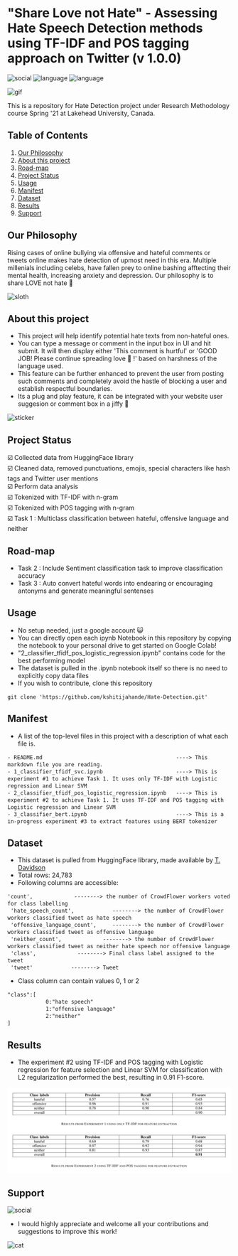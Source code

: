 # "Share Love not Hate" - Assessing Hate Speech Detection methods using TF-IDF and POS tagging approach on Twitter (v 1.0.0)
![social](https://img.shields.io/github/followers/kshitijahande?style=social) ![language](https://img.shields.io/badge/python-v%203.8-neonorange) ![language](https://img.shields.io/badge/scikit__learn-v%200.24.2-9cf)

![gif](https://media.giphy.com/media/QNlKSoNIyfY3MT3fzI/giphy.gif)

This is a repository for Hate Detection project under Research Methodology course Spring '21 at Lakehead University, Canada.


## Table of Contents

1. [Our Philosophy](#our-philosophy)
2. [About this project](#about-this-project)
3. [Road-map](#road-map)
4. [Project Status](#project-status)
5. [Usage](#usage)
6. [Manifest](#manifest)
7. [Dataset](#dataset)
8. [Results](#results)
9. [Support](#support)



## Our Philosophy 
Rising cases of online bullying via offensive and hateful comments or tweets online makes hate detection of upmost need in this era. Multiple millenials including celebs, have fallen prey to online bashing afftecting their mental health, increasing anxiety and depression. Our philosophy is to share LOVE not hate 💜

![sloth](https://media.giphy.com/media/OocLVILtd7ybm/giphy.gif)

<!-- ![phone](https://media.giphy.com/media/l4pT49ce47qFBdVT2/giphy.gif) -->

<!-- ![miranda](https://media.giphy.com/media/5oH9MgEQSW2AM/giphy.gif) -->

## About this project

- This project will help identify potential hate texts from non-hateful ones. 
- You can type a message or comment in the input box in UI and hit submit. It will then display either 'This comment is hurtful' or 'GOOD JOB! Please continue spreading love 💌 !' based on harshness of the language used.
- This feature can be  further enhanced to prevent the user from posting such comments and completely avoid the hastle of blocking a user and establish respectful boundaries.
- Its a plug and play feature, it can be integrated with your website user suggesion or comment box in a jiffy 🏃

![sticker](https://media.giphy.com/media/bkocUWOVuyDkMVRvxM/giphy.gif) 

## Project Status 

☑️ Collected data from HuggingFace library <br>
☑️ Cleaned data, removed punctuations, emojis, special characters like hash tags and Twitter user mentions <br>
☑️ Perform data analysis <br>
☑️ Tokenized with TF-IDF with n-gram <br>
☑️ Tokenized with POS tagging with n-gram <br>
☑️ Task 1 : Multiclass classification between hateful, offensive language and neither <br>

## Road-map 
<!-- - Collect data from HateSpeech.org
- Clean data, remove punctuations, emojis, special characters and store this clean data aside
- Perform data analysis
- Tokenize with bert or n-gram
- Task 1 : Multiclass classification between hateful, offensive language and neither -->
- Task 2 : Include Sentiment classification task to improve classification accuracy
- Task 3 : Auto convert hateful words into endearing or encouraging antonyms and generate meaningful sentenses

## Usage
- No setup needed, just a google account 😺
- You can directly open each ipynb Notebook in this repository by copying the notebook to your personal drive to get started on Google Colab!
- "2_classifier_tfidf_pos_logistic_regression.ipynb" contains code for the best performing model
- The dataset is pulled in the .ipynb notebook itself so there is no need to explicitly copy data files
- If you wish to contribute, clone this repository
```
git clone 'https://github.com/kshitijahande/Hate-Detection.git'
```

## Manifest

- A list of the top-level files in this project with a description of what each file is.

```
- README.md                                          ----> This markdown file you are reading.
- 1_classifier_tfidf_svc.ipynb                       ----> This is experiment #1 to achieve Task 1. It uses only TF-IDF with Logistic regression and Linear SVM 
- 2_classifier_tfidf_pos_logistic_regression.ipynb   ----> This is experiment #2 to achieve Task 1. It uses TF-IDF and POS tagging with Logistic regression and Linear SVM 
- 3_classifier_bert.ipynb                            ----> This is a in-progress experiment #3 to extract features using BERT tokenizer
```

## Dataset 

- This dataset is pulled from HuggingFace library, made available by [T. Davidson](https://huggingface.co/datasets/hate_speech_offensive)
- Total rows: 24,783
- Following columns are accessible:
```
'count',             --------> the number of CrowdFlower workers voted for class labelling
 'hate_speech_count',            --------> the number of CrowdFlower workers classified tweet as hate speech
 'offensive_language_count',     --------> the number of CrowdFlower workers classified tweet as offensive language
 'neither_count',             --------> the number of CrowdFlower workers classified tweet as neither hate speech nor offensive language
 'class',             --------> Final class label assigned to the tweet      
 'tweet'            --------> Tweet 

```
- Class column can contain values 0, 1 or 2
```
"class":[
            0:"hate speech"
            1:"offensive language"
            2:"neither"
]
```

## Results

- The experiment #2 using TF-IDF and POS tagging with Logistic regression for feature selection and Linear SVM for classification with L2 regularization performed the best, resulting in 0.91 F1-score.


![results](https://github.com/kshitijahande/Hate-Detection/blob/d46ad1ec5415a0b8d63b40cd3b01854bb9a5dadd/results/table_exp_1-2.png)


## Support
 ![social](https://img.shields.io/badge/email%20me-job.kshitijahande%40gmail.com-blueviolet)

- I would highly appreciate and welcome all your contributions and suggestions to improve this work!
<!-- [email me](job.kshitijahande@gmail.com) -->

![cat](https://media.giphy.com/media/2tSodgDfwCjIMCBY8h/giphy.gif)
<!-- ## Necessary Things for a README

Depending on exactly what sort of project you are doing, there are a number of things that you may or may not want to include in a readme. There is really no **one true way** to do it. Readme's are a kind of _artform_.

*__However__* there are a few things that you should consider including:

1. Name of your project.
2. Description of your project.
3. Badges.
4. Graphics / Visuals
5. Install Instructions
6. Usage (how does one use the program once it is installed.)
7. Support / Contact Details.
8. Road-map (future ideas)
9. How to contribute
10. Authors / Acknowledgements (give credit where credit is due!)
11. License
12. Project Status


## Visuals

- Visuals are very important! You might want to include screenshots of your code in operation. GIFS are also great!
- Just use the "![ ]()" to input images.

## Installation 

- Describe how your software / development is installed. Sometimes it's easy as something like:

```bash
sudo apt-get install my-cool-thing
```

- often it involves a bit of  downloading sources and building:

```bash
git clone my-cool-repo.git
cd /my-cool-repo
cd /build
make
```

- You should list out steps as unambiguously as humanly possible!!
- Often people don't read the actual install instructions, but they just copy and paste what is in the black boxes. __Keep this in mind!__

## Usage

- Describe how the program / project is going to be used once it is installed.  If it is a command line app, you'll want to give CLI examples:

```bash
cool-project -arg1 -arg2
```

- then maybe show a screenshot of  the results :smile:

## License

- Depending on what kind of project you are doing, you might have a specific copyright. 
- Usually on github, everything is open source!
- You can find license info here: [license](https://docs.github.com/en/github/creating-cloning-and-archiving-repositories/creating-a-repository-on-github/licensing-a-repository)

 -->





